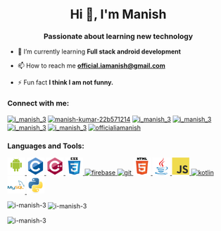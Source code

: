 <h1 align="center">Hi 👋, I'm Manish</h1>
<h3 align="center">Passionate about learning new technology</h3>

- 🌱 I’m currently learning **Full stack android development**

- 📫 How to reach me **official.iamanish@gmail.com**

- ⚡ Fun fact **I think I am not funny.**

<h3 align="left">Connect with me:</h3>
<p align="left">
<a href="https://twitter.com/i_manish_3" target="blank"><img align="center" src="https://raw.githubusercontent.com/rahuldkjain/github-profile-readme-generator/master/src/images/icons/Social/twitter.svg" alt="i_manish_3" height="30" width="40" /></a>
<a href="https://linkedin.com/in/manish-kumar-22b571214" target="blank"><img align="center" src="https://raw.githubusercontent.com/rahuldkjain/github-profile-readme-generator/master/src/images/icons/Social/linked-in-alt.svg" alt="manish-kumar-22b571214" height="30" width="40" /></a>
<a href="https://instagram.com/i_manish_3" target="blank"><img align="center" src="https://raw.githubusercontent.com/rahuldkjain/github-profile-readme-generator/master/src/images/icons/Social/instagram.svg" alt="i_manish_3" height="30" width="40" /></a>
<a href="https://www.codechef.com/users/i_manish_3" target="blank"><img align="center" src="https://cdn.jsdelivr.net/npm/simple-icons@3.1.0/icons/codechef.svg" alt="i_manish_3" height="30" width="40" /></a>
<a href="https://codeforces.com/profile/i_manish_3" target="blank"><img align="center" src="https://raw.githubusercontent.com/rahuldkjain/github-profile-readme-generator/master/src/images/icons/Social/codeforces.svg" alt="i_manish_3" height="30" width="40" /></a>
<a href="https://www.leetcode.com/i_manish_3" target="blank"><img align="center" src="https://raw.githubusercontent.com/rahuldkjain/github-profile-readme-generator/master/src/images/icons/Social/leet-code.svg" alt="i_manish_3" height="30" width="40" /></a>
<a href="https://auth.geeksforgeeks.org/user/officialiamanish" target="blank"><img align="center" src="https://raw.githubusercontent.com/rahuldkjain/github-profile-readme-generator/master/src/images/icons/Social/geeks-for-geeks.svg" alt="officialiamanish" height="30" width="40" /></a>
</p>

<h3 align="left">Languages and Tools:</h3>
<p align="left"> <a href="https://developer.android.com" target="_blank" rel="noreferrer"> <img src="https://raw.githubusercontent.com/devicons/devicon/master/icons/android/android-original-wordmark.svg" alt="android" width="40" height="40"/> </a> <a href="https://www.cprogramming.com/" target="_blank" rel="noreferrer"> <img src="https://raw.githubusercontent.com/devicons/devicon/master/icons/c/c-original.svg" alt="c" width="40" height="40"/> </a> <a href="https://www.w3schools.com/cpp/" target="_blank" rel="noreferrer"> <img src="https://raw.githubusercontent.com/devicons/devicon/master/icons/cplusplus/cplusplus-original.svg" alt="cplusplus" width="40" height="40"/> </a> <a href="https://www.w3schools.com/css/" target="_blank" rel="noreferrer"> <img src="https://raw.githubusercontent.com/devicons/devicon/master/icons/css3/css3-original-wordmark.svg" alt="css3" width="40" height="40"/> </a> <a href="https://firebase.google.com/" target="_blank" rel="noreferrer"> <img src="https://www.vectorlogo.zone/logos/firebase/firebase-icon.svg" alt="firebase" width="40" height="40"/> </a> <a href="https://git-scm.com/" target="_blank" rel="noreferrer"> <img src="https://www.vectorlogo.zone/logos/git-scm/git-scm-icon.svg" alt="git" width="40" height="40"/> </a> <a href="https://www.w3.org/html/" target="_blank" rel="noreferrer"> <img src="https://raw.githubusercontent.com/devicons/devicon/master/icons/html5/html5-original-wordmark.svg" alt="html5" width="40" height="40"/> </a> <a href="https://www.java.com" target="_blank" rel="noreferrer"> <img src="https://raw.githubusercontent.com/devicons/devicon/master/icons/java/java-original.svg" alt="java" width="40" height="40"/> </a> <a href="https://developer.mozilla.org/en-US/docs/Web/JavaScript" target="_blank" rel="noreferrer"> <img src="https://raw.githubusercontent.com/devicons/devicon/master/icons/javascript/javascript-original.svg" alt="javascript" width="40" height="40"/> </a> <a href="https://kotlinlang.org" target="_blank" rel="noreferrer"> <img src="https://www.vectorlogo.zone/logos/kotlinlang/kotlinlang-icon.svg" alt="kotlin" width="40" height="40"/> </a> <a href="https://www.mysql.com/" target="_blank" rel="noreferrer"> <img src="https://raw.githubusercontent.com/devicons/devicon/master/icons/mysql/mysql-original-wordmark.svg" alt="mysql" width="40" height="40"/> </a> <a href="https://www.python.org" target="_blank" rel="noreferrer"> <img src="https://raw.githubusercontent.com/devicons/devicon/master/icons/python/python-original.svg" alt="python" width="40" height="40"/> </a> </p>

<p><img align="left" src="https://github-readme-stats.vercel.app/api/top-langs?username=i-manish-3&show_icons=true&locale=en&layout=compact" alt="i-manish-3" /></p>

<p>&nbsp;<img align="center" src="https://github-readme-stats.vercel.app/api?username=i-manish-3&show_icons=true&locale=en" alt="i-manish-3" /></p>

<p><img align="center" src="https://github-readme-streak-stats.herokuapp.com/?user=i-manish-3&" alt="i-manish-3" /></p>
